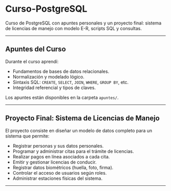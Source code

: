 # Curso-PostgreSQL
Curso de PostgreSQL con apuntes personales y un proyecto final: sistema de licencias de manejo con modelo E-R, scripts SQL y consultas.

--- 
## Apuntes del Curso

Durante el curso aprendí:

- Fundamentos de bases de datos relacionales.
- Normalización y modelado lógico.
- Sintaxis SQL: `CREATE`, `SELECT`, `JOIN`, `WHERE`, `GROUP BY`, etc.
- Integridad referencial y tipos de claves.

Los apuntes están disponibles en la carpeta `apuntes/`.

---

## Proyecto Final: Sistema de Licencias de Manejo

El proyecto consiste en diseñar un modelo de datos completo para un sistema que permite:

- Registrar personas y sus datos personales.
- Programar y administrar citas para el trámite de licencias.
- Realizar pagos en línea asociados a cada cita.
- Emitir y gestionar licencias de conducir.
- Registrar datos biométricos (huella, foto, firma).
- Controlar el acceso de usuarios según roles.
- Administrar estaciones físicas del sistema.


---
